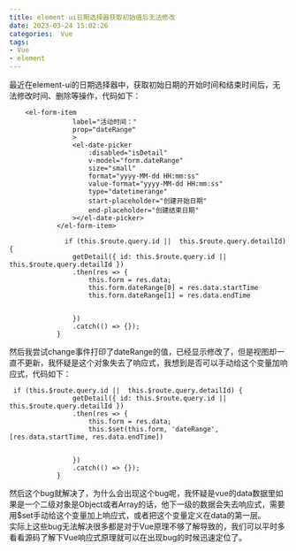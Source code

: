 ```yaml
---
title: element ui日期选择器获取初始值后无法修改
date: 2023-03-24 15:02:26
categories:  Vue
tags:
- Vue
- element
---
```



最近在element-ui的日期选择器中，获取初始日期的开始时间和结束时间后，无法修改时间、删除等操作，代码如下：
```
    <el-form-item
                label="活动时间："
                prop="dateRange"
                >
                <el-date-picker
                    :disabled="isDetail"
                    v-model="form.dateRange"
                    size="small"
                    format="yyyy-MM-dd HH:mm:ss"
                    value-format="yyyy-MM-dd HH:mm:ss"
                    type="datetimerange"
                    start-placeholder="创建开始日期"
                    end-placeholder="创建结束日期"
                ></el-date-picker>
            </el-form-item>   

              if (this.$route.query.id ||  this.$route.query.detailId) {
                getDetail({ id: this.$route.query.id || this.$route.query.detailId })
                .then(res => {
                    this.form = res.data;
                    this.form.dateRange[0] = res.data.startTime
                    this.form.dateRange[1] = res.data.endTime


                })
                .catch(() => {});
            }
```
然后我尝试change事件打印了dateRange的值，已经显示修改了，但是视图却一直不更新，我怀疑是这个对象失去了响应式，我想到是否可以手动给这个变量加响应式，代码如下：  
```
 if (this.$route.query.id ||  this.$route.query.detailId) {
                getDetail({ id: this.$route.query.id || this.$route.query.detailId })
                .then(res => {
                    this.form = res.data;
                    this.$set(this.form, 'dateRange', [res.data.startTime, res.data.endTime])


                })
                .catch(() => {});
            }

```
然后这个bug就解决了，为什么会出现这个bug呢，我怀疑是vue的data数据里如果是一个二级对象是Object或者Array的话，他下一级的数据会失去响应式，需要用$set手动给这个变量加上响应式，或者把这个变量定义在data的第一层。  
实际上这些bug无法解决很多都是对于Vue原理不够了解导致的，我们可以平时多看看源码了解下Vue响应式原理就可以在出现bug的时候迅速定位了。
